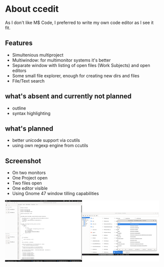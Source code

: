 # About ccedit

As I don't like M$ Code, I preferred to write my own code editor as I see it fit.

## Features

* Simultenious multiproject
* Multiwindow: for multimonitor systems it's better
* Separate window with listing of open files (Work Subjects) and open editors
* Some small file explorer, enough for creating new dirs and files
* File/Text search

## what's absent and currently not planned

* outline
* syntax highlighting

## what's planned

* better unicode support via ccutils
* using own regexp engine from ccutils

## Screenshot

*  On two monitors
*  One Project open
*  Two files open
*  One editor visible
*  Using Gnome 47 window tilling capabilities


<a target="_blank" href="docs/Screenshot From 2024-12-07 18-16-33.png"><img alt="screenshot" src="docs/Screenshot From 2024-12-07 18-16-33.png" /></a>

